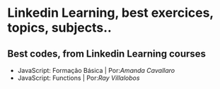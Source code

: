 # Linkedin Learning, best exercices, topics, subjects..

## Best codes, from Linkedin Learning courses

- JavaScript: Formação Básica | Por:<i>Amanda Cavallaro</i>
- JavaScript: Functions | Por:<i>Ray Villalobos</i>
